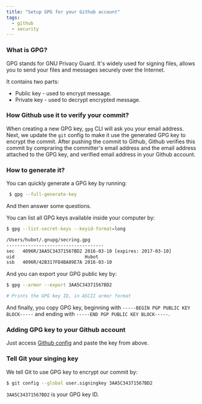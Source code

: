 ```yaml
---
title: "Setup GPG for your Github account"
tags:
  - github
  - security
---
```


### What is GPG?

GPG stands for GNU Privacy Guard. It's widely used for signing files, allows you to send your files and messages securely over the Internet.

It contains two parts:
- Public key - used to encrypt message.
- Private key - used to decrypt encrypted message.

### How Github use it to verify your commit?

When creating a new GPG key, `gpg` CLI will ask you your email address. Next, we update the `git` config to make it use the generated GPG key to encrypt the commit. 
After pushing the commit to Github, Github verifies this commit by compraring the committer's email address and the email address attached to the GPG key, and verified email address in your Github account.

### How to generate it?

You can quickly generate a GPG key by running:

```bash
 $ gpg --full-generate-key
```
And then answer some questions.

You can list all GPG keys available inside your computer by:

```bash
$ gpg --list-secret-keys --keyid-format=long

/Users/hubot/.gnupg/secring.gpg
------------------------------------
sec   4096R/3AA5C34371567BD2 2016-03-10 [expires: 2017-03-10]
uid                          Hubot 
ssb   4096R/42B317FD4BA89E7A 2016-03-10
```

And you can export your GPG public key by:

```bash
$ gpg --armor --export 3AA5C34371567BD2

# Prints the GPG key ID, in ASCII armor format
```

And finally, you copy GPG key, beginning with `-----BEGIN PGP PUBLIC KEY BLOCK-----` and ending with `-----END PGP PUBLIC KEY BLOCK-----`.


### Adding GPG key to your Github account

Just access [Github config](https://github.com/settings/keys) and paste the key from above.

### Tell Git your singing key

We tell Git to use GPG key to encrypt our commit by:

```bash
$ git config --global user.signingkey 3AA5C34371567BD2
```

`3AA5C34371567BD2` is your GPG key ID.
